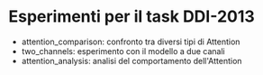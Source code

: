 # Esperimenti per il task DDI-2013

- attention_comparison: confronto tra diversi tipi di Attention
- two_channels: esperimento con il modello a due canali
- attention_analysis: analisi del comportamento dell'Attention

